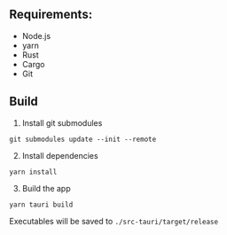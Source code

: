 ## Requirements:

- Node.js
- yarn
- Rust
- Cargo
- Git

## Build

1. Install git submodules

```
git submodules update --init --remote
```

2. Install dependencies

```
yarn install
```

3. Build the app

```
yarn tauri build
```

Executables will be saved to `./src-tauri/target/release`
